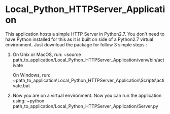 # Local_Python_HTTPServer_Application

This application hosts a simple HTTP Server in Python2.7. You don't need to have Python installed for this as it is built on side of a Python2.7 virtual environment. Just download the package for follow 3 simple steps :

1. On Unix or MacOS, run:
   ~source path_to_application/Local_Python_HTTPServer_Application/venv/bin/activate
   
   On Windows, run:
   ~path_to_application\Local_Python_HTTPServer_Application\Scripts\activate.bat

2. Now you are on a virtual environment. Now you can run the application using:
   ~python path_to_application/Local_Python_HTTPServer_Application/Server.py
